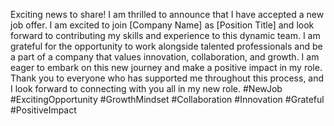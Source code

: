Exciting news to share! I am thrilled to announce that I have accepted a new job offer. I am excited to join [Company Name] as [Position Title] and look forward to contributing my skills and experience to this dynamic team. I am grateful for the opportunity to work alongside talented professionals and be a part of a company that values innovation, collaboration, and growth. I am eager to embark on this new journey and make a positive impact in my role. Thank you to everyone who has supported me throughout this process, and I look forward to connecting with you all in my new role. #NewJob #ExcitingOpportunity #GrowthMindset #Collaboration #Innovation #Grateful #PositiveImpact